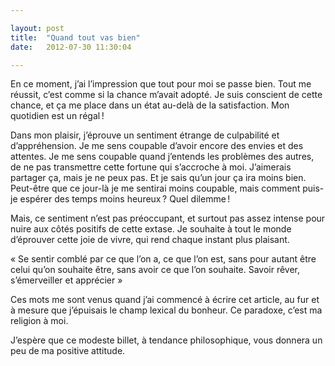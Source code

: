 ```yaml
---

layout: post
title:  "Quand tout vas bien"
date:   2012-07-30 11:30:04

---
```


En ce moment, j’ai l’impression que tout pour moi se passe bien. Tout me réussit, c’est comme si la chance m’avait adopté. Je suis conscient de cette chance, et ça me place dans un état au-delà de la satisfaction. Mon quotidien est un régal !

Dans mon plaisir, j’éprouve un sentiment étrange de culpabilité et d’appréhension. Je me sens coupable d’avoir encore des envies et des attentes. Je me sens coupable quand j’entends les problèmes des autres, de ne pas transmettre cette fortune qui s’accroche à moi. J’aimerais partager ça, mais je ne peux pas. Et je sais qu’un jour ça ira moins bien. Peut-être que ce jour-là je me sentirai moins coupable, mais comment puis-je espérer des temps moins heureux ? Quel dilemme !

Mais, ce sentiment n’est pas préoccupant, et surtout pas assez intense pour nuire aux côtés positifs de cette extase. Je souhaite à tout le monde d’éprouver cette joie de vivre, qui rend chaque instant plus plaisant.

« Se sentir comblé par ce que l’on a, ce que l’on est, sans pour autant être celui qu’on souhaite être, sans avoir ce que l’on souhaite. Savoir rêver, s’émerveiller et apprécier »

Ces mots me sont venus quand j’ai commencé à écrire cet article, au fur et à mesure que j’épuisais le champ lexical du bonheur. Ce paradoxe, c’est ma religion à moi.

J’espère que ce modeste billet, à tendance philosophique, vous donnera un peu de ma positive attitude.